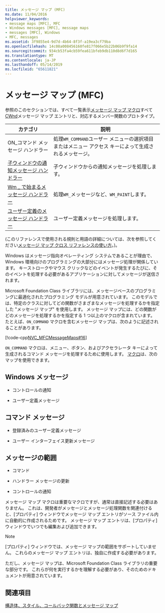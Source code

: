 ```yaml
---
title: メッセージ マップ (MFC)
ms.date: 11/04/2016
helpviewer_keywords:
- message maps [MFC], MFC
- Windows messages [MFC], message maps
- messages [MFC], Windows
- MFC, messages
ms.assetid: 3f9855e4-9d7d-4b64-8f3f-a19ea3cf79ba
ms.openlocfilehash: 14c08a008456160fe817f066e5b22b06b9f9fa14
ms.sourcegitcommit: 934cb53fa4cb59fea611bfeb9db110d8d6f7d165
ms.translationtype: MT
ms.contentlocale: ja-JP
ms.lasthandoff: 05/14/2019
ms.locfileid: "65611821"
---
```

# <a name="message-maps-mfc"></a>メッセージ マップ (MFC)

参照のこのセクションでは、すべて一覧表示[メッセージ マップ マクロ](../../mfc/reference/message-map-macros-mfc.md)すべて[CWnd](../../mfc/reference/cwnd-class.md)メッセージ マップ エントリと、対応するメンバー関数のプロトタイプ。

|カテゴリ|説明|
|--------------|-----------------|
|ON\_コマンド メッセージ ハンドラー|処理`WM_COMMAND`ユーザー メニューの選択項目またはメニュー アクセス キーによって生成されるメッセージ。|
|[子ウィンドウの通知メッセージ ハンドラー](../../mfc/reference/child-window-notification-message-handlers.md)|子ウィンドウからの通知メッセージを処理します。|
|[Wm _ で始まるメッセージ ハンドラー](../../mfc/reference/handlers-for-wm-messages.md)|処理`WM_`メッセージなど、`WM_PAINT`します。|
|[ユーザー定義のメッセージ ハンドラー](../../mfc/reference/user-defined-handlers.md)|ユーザー定義メッセージを処理します。|

(このリファレンスで使用される規則と用語の詳細については、次を参照してください[メッセージ マップ クロス リファレンスの使い方](../../mfc/reference/how-to-use-the-message-map-cross-reference.md)。)。

Windows はメッセージ指向オペレーティング システムであることが理由で、Windows 環境向けのプログラミングの大部分にはメッセージ処理が関係しています。 キーストロークやマウス クリックなどのイベントが発生するたびに、そのイベントを処理する必要があるアプリケーションに対してメッセージが送信されます。

Microsoft Foundation Class ライブラリには、メッセージベースのプログラミングに最適化されたプログラミング モデルが用意されています。 このモデルでは、特定のクラスに対してどの関数がさまざまなメッセージを処理するかを指定した "メッセージ マップ" を使用します。 メッセージ マップには、どの関数がどのメッセージを処理するかを指定する 1 つ以上のマクロが含まれています。 たとえば、`ON_COMMAND` マクロを含むメッセージ マップは、次のように記述されることがあります。

[!code-cpp[NVC_MFCMessageMaps#16](../../mfc/reference/codesnippet/cpp/message-maps-mfc_1.cpp)]

`ON_COMMAND` マクロは、メニュー、ボタン、およびアクセラレータ キーによって生成されるコマンド メッセージを処理するために使用します。 [マクロ](../../mfc/reference/message-map-macros-mfc.md)は、次のマップを使用できます。

## <a name="windows-messages"></a>Windows メッセージ

- コントロールの通知

- ユーザー定義メッセージ

## <a name="command-messages"></a>コマンド メッセージ

- 登録済みのユーザー定義メッセージ

- ユーザー インターフェイス更新メッセージ

## <a name="ranges-of-messages"></a>メッセージの範囲

- コマンド

- ハンドラー メッセージの更新

- コントロールの通知

メッセージ マップ マクロは重要なマクロですが、通常は直接記述する必要はありません。 これは、開発者がメッセージとメッセージ処理関数を関連付けると、[プロパティ] ウィンドウでメッセージ マップ エントリがソース ファイル内に自動的に作成されるためです。 メッセージ マップ エントリは、[プロパティ] ウィンドウでいつでも編集および追加できます。

> [!NOTE]
>  [プロパティ] ウィンドウでは、メッセージ マップの範囲をサポートしていません。 これらのメッセージ マップ エントリは、独自に作成する必要があります。

ただし、メッセージ マップは、Microsoft Foundation Class ライブラリの重要な部分です。 これらが何を実行するかを理解する必要があり、そのためのドキュメントが用意されています。

## <a name="see-also"></a>関連項目

[構造体、スタイル、コールバック関数とメッセージ マップ](../../mfc/reference/structures-styles-callbacks-and-message-maps.md)
